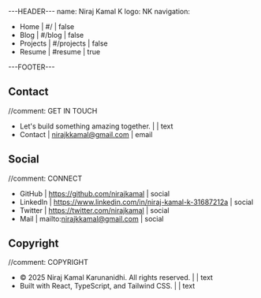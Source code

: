 ---HEADER---
name: Niraj Kamal K
logo: NK
navigation:
- Home | #/ | false
- Blog | #/blog | false
- Projects | #/projects | false
- Resume | #resume | true

---FOOTER---

## Contact
//comment: GET IN TOUCH
- Let's build something amazing together. | | text
- Contact | nirajkkamal@gmail.com | email

## Social
//comment: CONNECT
- GitHub | https://github.com/nirajkamal | social
- LinkedIn | https://www.linkedin.com/in/niraj-kamal-k-31687212a | social
- Twitter | https://twitter.com/nirajkamal | social
- Mail | mailto:nirajkkamal@gmail.com | social

## Copyright
//comment: COPYRIGHT
- © 2025 Niraj Kamal Karunanidhi. All rights reserved. | | text
- Built with React, TypeScript, and Tailwind CSS. | | text